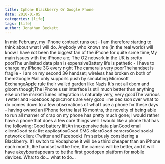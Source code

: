 ```yaml
---
title: Iphone Blackberry Or Google Phone 
date: 2010-01-05
categories: [life]
tags: [life]
author: Jonathan Beckett
---
```


In mid February, my iPhone contract runs out - I am therefore starting to think about what I will do. Anybody who knows me (in the real world) will know I have not been the biggest fan of the iPhone for quite some time;My main issues with the iPhone are; The O2 network in the UK is pretty poorThe unlimited data plan is expensiveBattery life is pathetic - I have to charge my iPhone 3G every night The camera is very poorThe handset is fragile - I am on my second 3G handset; wireless has broken on both of themGoogle Mail only supports push by simulating Microsoft ExchangeApple rule their walled garden like Nazis It's not all doom and gloom though;The iPhone user interface is still much better than anything else on the marketiTunes integration is naturally very, very goodThe various Twitter and Facebook applications are very good The decision over what to do comes down to a few observations of what I use a phone for these days - having owned an iPhone for the last 18 months, the novelty of being able to run all manner of crap on my phone has pretty much gone; I would rather have a phone that does a few core things well. I would like a phone that has the following; Good battery lifeAn inexpensive data planGood email clientGood task list applicationGood SMS clientGood cameraGood social network client (Twitter and Facebook) I'm seriously considering a Blackberry. If I switch to Vodaphone it will be a third cheaper than an iPhone each month, the handset will be free, the camera will be better, and it will have akeyboardappears to be the first goodopen platform for mobile devices. What to do... what to do...